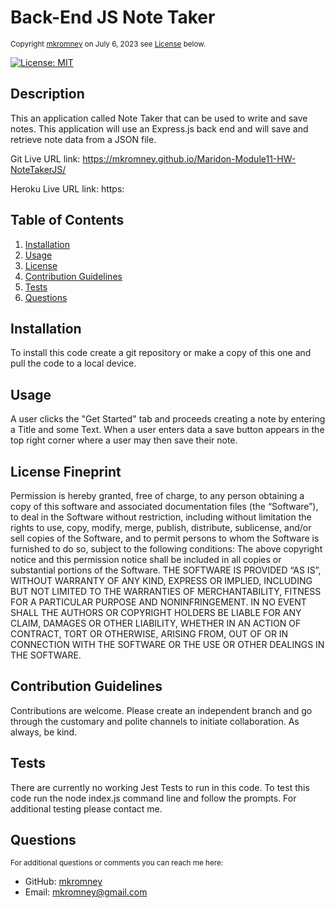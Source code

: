 
  <a id="README.md"></a> 
  # Back-End JS Note Taker
  <small>Copyright [mkromney](https://github.com/mkromney) on July 6, 2023 see [License](#license) below.</small>

  [![License: MIT](https://img.shields.io/badge/License-MIT-yellow.svg)](https://opensource.org/licenses/MIT)
  
  ## Description
  This an application called Note Taker that can be used to write and save notes. This application will use an Express.js back end and will save and retrieve note data from a JSON file.  
  
  Git Live URL link:
  https://mkromney.github.io/Maridon-Module11-HW-NoteTakerJS/

  Heroku Live URL link:
  https:
  

  ## Table of Contents
  1. [Installation](#installation)
  2. [Usage](#usage)
  3. [License](#license)
  4. [Contribution Guidelines](#contribution)
  5. [Tests](#tests)
  6. [Questions](#questions)
  
  ## Installation
  To install this code create a git repository or make a copy of this one and pull the code to a local device. 
  
  ## Usage
  A user clicks the "Get Started" tab and proceeds creating a note by entering a Title and some Text. When a user enters data a save button appears in the top right corner where a user may then save their note. 

  ## License Fineprint
  Permission is hereby granted, free of charge, to any person obtaining a copy of this software and associated documentation files (the “Software”), to deal in the Software without restriction, including without limitation the rights to use, copy, modify, merge, publish, distribute, sublicense, and/or sell copies of the Software, and to permit persons to whom the Software is furnished to do so, subject to the following conditions: The above copyright notice and this permission notice shall be included in all copies or substantial portions of the Software. THE SOFTWARE IS PROVIDED “AS IS”, WITHOUT WARRANTY OF ANY KIND, EXPRESS OR IMPLIED, INCLUDING BUT NOT LIMITED TO THE WARRANTIES OF MERCHANTABILITY, FITNESS FOR A PARTICULAR PURPOSE AND NONINFRINGEMENT. IN NO EVENT SHALL THE AUTHORS OR COPYRIGHT HOLDERS BE LIABLE FOR ANY CLAIM, DAMAGES OR OTHER LIABILITY, WHETHER IN AN ACTION OF CONTRACT, TORT OR OTHERWISE, ARISING FROM, OUT OF OR IN CONNECTION WITH THE SOFTWARE OR THE USE OR OTHER DEALINGS IN THE SOFTWARE.

  ## Contribution Guidelines
  Contributions are welcome. Please create an independent branch and go through the customary and polite channels to initiate collaboration. As always, be kind. 
  
  ## Tests
  There are currently no working Jest Tests to run in this code. To test this code run the node index.js command line and follow the prompts. For additional testing please contact me. 

  ## Questions
  <small>For additional questions or comments you can reach me here:</small>

  - GitHub: [mkromney](https://github.com/mkromney)
  - Email: [mkromney@gmail.com](mailto:mkromney@gmail.com)

  